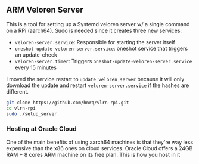 ## ARM Veloren Server

This is a tool for setting up a Systemd veloren server w/ a single command on a RPi (aarch64). Sudo is needed since it creates three new services:

- `veloren-server.service`: Responsible for starting the server itself
- `oneshot-update-veloren-server.service`: oneshot service that triggers an update-check
- `veloren-server.timer`: Triggers `oneshot-update-veloren-server.service` every 15 minutes

I moved the service restart to `update_veloren_server` because it will only download the update and
restart `veloren-server.service` if the hashes are different.

```sh
git clone https://github.com/hnrq/vlrn-rpi.git
cd vlrn-rpi
sudo ./setup_server
```

### Hosting at Oracle Cloud

One of the main benefits of using aarch64 machines is that they're way less expensive than
the x86 ones on cloud services. Oracle Cloud offers a 24GB RAM + 8 cores ARM machine on its free plan. This is how you host in it
